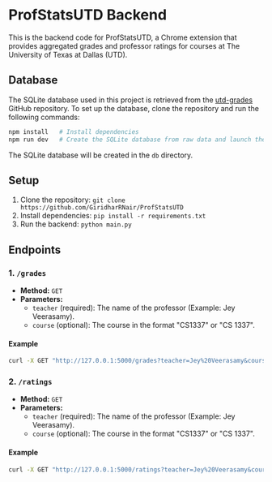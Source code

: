 # ProfStatsUTD Backend

This is the backend code for ProfStatsUTD, a Chrome extension that provides aggregated grades and professor ratings for courses at The University of Texas at Dallas (UTD).

## Database

The SQLite database used in this project is retrieved from the [utd-grades](https://github.com/acmutd/utd-grades) GitHub repository. To set up the database, clone the repository and run the following commands:

```bash
npm install   # Install dependencies
npm run dev   # Create the SQLite database from raw data and launch the Next.js development server
```

The SQLite database will be created in the `db` directory. 

## Setup
1. Clone the repository: `git clone https://github.com/GiridharRNair/ProfStatsUTD`
2. Install dependencies: `pip install -r requirements.txt`
3. Run the backend: `python main.py`

## Endpoints

### 1. `/grades`

- **Method:** `GET`
- **Parameters:**
  - `teacher` (required): The name of the professor (Example: Jey Veerasamy).
  - `course` (optional): The course in the format "CS1337" or "CS 1337".

#### Example

```bash
curl -X GET "http://127.0.0.1:5000/grades?teacher=Jey%20Veerasamy&course=CS1337"
```

### 2. `/ratings`

- **Method:** `GET`
- **Parameters:**
  - `teacher` (required): The name of the professor (Example: Jey Veerasamy).
  - `course` (optional): The course in the format "CS1337" or "CS 1337".

#### Example

```bash
curl -X GET "http://127.0.0.1:5000/ratings?teacher=Jey%20Veerasamy&course=CS1337"
```

